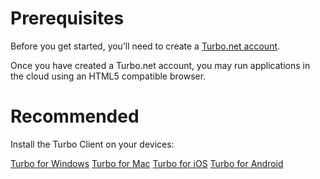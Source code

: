 # Prerequisites

Before you get started, you’ll need to create a [Turbo.net account](https://turbo.net/signup).

Once you have created a Turbo.net account, you may run applications in the cloud using an HTML5 compatible browser.

# Recommended

Install the Turbo Client on your devices:

[Turbo for Windows](https://turbo.net/download)
[Turbo for Mac](https://turbo.net/download)
[Turbo for iOS](https://itunes.apple.com/us/app/turbo-net/id1394795519?mt=8)
[Turbo for Android](https://play.google.com/store/apps/details?id=net.turbo.android.launcher)
